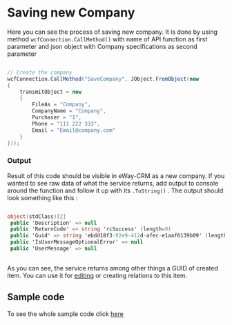# Saving new Company
Here you can see the process of saving new company. It is done by using method ```wcfConnection.CallMethod()``` with name of API function as first parameter and json object with Company specifications as second parameter
```c#

// Create the company		
wcfConnection.CallMethod("SaveCompany", JObject.FromObject(new
{
	transmitObject = new
	{
		FileAs = "Company",
		CompanyName = "Company",
		Purchaser = "1",
		Phone = "111 222 333",
		Email = "Email@company.com"
	}
}));

```

### Output
Result of this code should be visible in eWay-CRM as a new company. If you wanted to see raw data of what the service returns, add output to console around the function and follow it up with its  `.ToString()`  . The output should look something like this :
```c#

object(stdClass)[2]
 public 'Description' => null
 public 'ReturnCode' => string 'rcSuccess' (length=9)
 public 'Guid' => string 'ebdd18f3-92e9-412d-afec-e1aaf6139b09' (length=36)
 public 'IsUserMessageOptionalError' => null
 public 'UserMessage' => null
 
 ```
As you can see, the service returns among other things a GUID of created item. You can use it for  [editing](https://github.com/rstefko/eway-crm-csharp-lib/tree/master/Examples/EditExistingCompany)  or creating relations to this item.

## Sample code
To see the whole sample code click  [here](Program.cs)